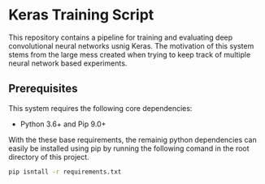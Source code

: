 # Keras Training Script
This repository contains a pipeline for training and evaluating deep convolutional neural networks usnig Keras. The motivation of this system stems from the large mess created when trying to keep track of multiple neural network based experiments.


## Prerequisites
This system requires the following core dependencies:

* Python 3.6+ and Pip 9.0+

With the these base requirements, the remainig python dependencies can easily be installed using pip by running the following comand in the root directory of this project.

```bash
pip isntall -r requirements.txt
```


